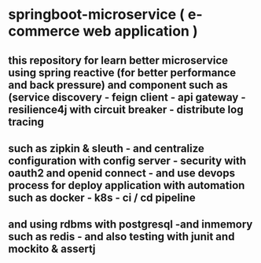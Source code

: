 # springboot-microservice ( e-commerce web application )
## this repository for learn better microservice using spring reactive (for better performance and back pressure) and component such as (service discovery - feign client - api gateway - resilience4j with circuit breaker - distribute log tracing 
## such as zipkin & sleuth - and centralize configuration with config server  - security with oauth2 and openid connect - and use devops process for deploy application with automation such as docker - k8s - ci / cd pipeline 
## and using rdbms with postgresql -and inmemory such as redis - and also testing with junit and mockito & assertj
